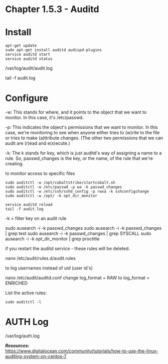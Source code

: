 #   Chapter 1.5.3 - Auditd

Install
====

```code
apt-get update  
sudo apt-get install auditd audispd-plugins  
service auditd start  
service auditd status  
```

/var/log/audit/audit.log  

tail -f audit.log

Configure
====


-w: This stands for where, and it points to the object that we want to monitor. In this case, it's /etc/passwd.  

-p: This indicates the object's permissions that we want to monitor. In this case, we're monitoring to see when anyone either tries to (w)rite to the file or tries to make (a)ttribute changes. (The other two permissions that we can audit are (r)ead and e(x)ecute.)  

-k: The k stands for key, which is just auditd's way of assigning a name to a rule. So, passwd_changes is the key, or the name, of the rule that we're creating.  

to monitor access to specific files  

```code
sudo auditctl -w /opt/cobaltstrike/startcobalt.sh
sudo auditctl -w /etc/passwd -p wa -k passwd_changes
sudo auditctl -w /etc/ssh/sshd_config -p rwxa -k sshconfigchange
sudo auditctl -w /opt/ -k opt_dir_monitor

service auditd reload
tail -f audit.log 
```

-k = filter key on an audit rule

sudo ausearch -i -k passwd_changes
sudo ausearch -i -k passwd_changes | grep test
sudo ausearch -i -k passwd_changes | grep SYSCALL
sudo ausearch -i -k opt_dir_monitor | grep proctitle

if you restart the auditd service - these rules will be deleted.  

nano /etc/audit/rules.d/audit.rules


to log usernames instead of uid (user id's)

nano /etc/audit/auditd.conf
change log_format = RAW to log_format = ENRICHED

List the active rules:  

```code
sudo auditctl -l
```

AUTH Log
====

/var/log/auth.log



***Resources:***  
https://www.digitalocean.com/community/tutorials/how-to-use-the-linux-auditing-system-on-centos-7